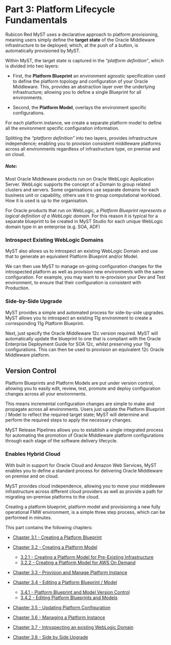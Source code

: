 # Part 3: Platform Lifecycle Fundamentals

Rubicon Red MyST uses a declarative approach to platform provisioning, meaning users simply define the **target state** of the Oracle Middleware infrastructure to be deployed; which, at the push of a button, is automatically provisioned by MyST.

Within MyST, the target state is captured in the *“platform definition”*, which is divided into two layers:

* First, the **Platform Blueprint** an environment agnostic specification used to define the platform topology and configuration of your Oracle Middleware. This, provides an abstraction layer over the underlying infrastructure; allowing you to define a single Blueprint for all environments.

* Second, the **Platform Model**, overlays the environment specific configurations.

For each platform instance, we create a separate platform model to define all the environment specific configuration information.

Splitting the *“platform definition”* into two layers, provides infrastructure independence; enabling you to provision consistent middleware platforms across all environments regardless of infrastructure type, on premise and on cloud.

##### Note:

Most Oracle Middleware products run on Oracle WebLogic Application Server. WebLogic supports the concept of a Domain to group related clusters and servers. Some organisations use separate domains for each business unit or capability, others use it to group computational workload. How it is used is up to the organisation. 

For Oracle products that run on WebLogic, a *Platform Blueprint represents a logical definition of a WebLogic domain*. For this reason it is typical for a separate blueprint to be created in MyST Studio for each unique WebLogic domain type in an enterprise (e.g. SOA, ADF)

### Introspect Existing WebLogic Domains

MyST also allows us to introspect an existing WebLogic Domain and use that to generate an equivalent Platform Blueprint and/or Model. 

We can then use MyST to manage on-going configuration changes for the introspected platform as well as provision new environments with the same configuration. For example, you may want to re-provision your Dev and Test environment, to ensure that their configuration is consistent with Production.

### Side-by-Side Upgrade

MyST provides a simple and automated process for side-by-side upgrades. MyST allows you to introspect an existing 11g environment to create a corresponding 11g Platform Blueprint.

Next, just specify the Oracle Middleware 12c version required. MyST will automatically update the blueprint to one that is compliant with the Oracle Enterprise Deployment Guide for SOA 12c, whilst preserving your 11g configurations. This can then be used to provision an equivalent 12c Oracle Middleware platform.

## Version Control

Platform Blueprints and Platform Models are put under version control, allowing you to easily edit, review, test, promote and deploy configuration changes across all your environments.

This means incremental configuration changes are simple to make and propagate across all environments. Users just update the Platform Blueprint / Model to reflect the required target state; MyST will determine and perform the required steps to apply the necessary changes. 

MyST Release Pipelines allows you to establish a single integrated process for automating the promotion of Oracle Middleware platform configurations through each stage of the software delivery lifecycle.

### Enables Hybrid Cloud

With built in support for Oracle Cloud and Amazon Web Services, MyST enables you to define a standard process for delivering Oracle Middleware on premise and on cloud.

MyST provides cloud independence, allowing you to move your middleware infrastructure across different cloud providers as well as provide a path for migrating on-premise platforms to the cloud.

Creating a platform blueprint, platform model and provisioning a new fully operational FMW environment, is a simple three step process, which can be performed in minutes.

This part contains the following chapters:

* [Chapter 3.1 - Creating a Platform Blueprint](/part3/3.1.createPlatformBlueprint/3.1.0.createPlatformBlueprint.md)   

* [Chapter 3.2 - Creating a Platform Model](/part3/3.2.createPlatformModel/3.2.0.createPlatformModel.md)
    * [3.2.1 - Creating a Platform Model for Pre-Existing Infrastructure](/part3/3.2.createPlatformModel/3.2.1.createPlatformModelPreExisting.md)
    * [3.2.2 - Creating a Platform Model for AWS On Demand](/part3/3.2.createPlatformModel/3.2.2.createPlatformModelAwsOnDemand.md)


* [Chapter 3.3 - Provision and Manage Platform Instance](/part3/3.3.provisionPlatformInstance/3.3.0.provisionPlatformInstance.md)

* [Chapter 3.4 - Editing a Platform Blueprint / Model](/part3/3.4.editPlatformBlueprint/3.4.0.editPlatformBlueprint.md)
    * [3.4.1 - Platform Blueprint and Model Version Control](/part3/3.4.editPlatformBlueprint/3.4.1.platformVersionControl.md)
    * [3.4.2 - Editing Platform Blueprints and Models](/part3/3.4.editPlatformBlueprint/3.4.2.platformBlueprintEditor.md)


* [Chapter 3.5 - Updating Platform Configuration](/part3/3.5.updatingPlatformConfiguration/3.5.0.updatingPlatformConfiguration.md)

* [Chapter 3.6 - Managing a Platform Instance](/part3/3.6.managingPlatformInstances/3.6.0.managingPlatformInstances.md)

* [Chapter 3.7 - Introspecting an existing WebLogic Domain](/part3/3.7.introspectPlatformBlueprint/3.7.0.introspectPlatformBlueprint.md)

* [Chapter 3.8 - Side by Side Upgrade](/part3/3.8.sideBySideUpgrade/3.8.0.sideBySideUpgrade.md)

